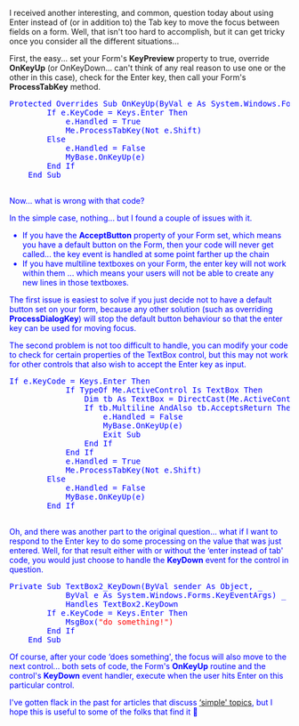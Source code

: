 I received another interesting, and common, question today about using Enter instead of (or in addition to) the Tab key to move the focus between fields on a form. Well, that isn't too hard to accomplish, but it can get tricky once you consider all the different situations...

First, the easy... set your Form's **KeyPreview** property to true, override **OnKeyUp** (or OnKeyDown... can't think of any real reason to use one or the other in this case), check for the Enter key, then call your Form's **ProcessTabKey** method.

<pre><font color="Blue" family="Microsoft Sans Serif">Protected <font color="Blue" family="Microsoft Sans Serif">Overrides <font color="Blue" family="Microsoft Sans Serif">Sub OnKeyUp(<font color="Blue" family="Microsoft Sans Serif">ByVal e <font color="Blue" family="Microsoft Sans Serif">As System.Windows.Forms.KeyEventArgs)
        <font color="Blue" family="Microsoft Sans Serif">If e.KeyCode = Keys.Enter <font color="Blue" family="Microsoft Sans Serif">Then
            e.Handled = <font color="Blue" family="Microsoft Sans Serif">True
            <font color="Blue" family="Microsoft Sans Serif">Me.ProcessTabKey(<font color="Blue" family="Microsoft Sans Serif">Not e.Shift)
        <font color="Blue" family="Microsoft Sans Serif">Else
            e.Handled = <font color="Blue" family="Microsoft Sans Serif">False
            <font color="Blue" family="Microsoft Sans Serif">MyBase.OnKeyUp(e)
        <font color="Blue" family="Microsoft Sans Serif">End <font color="Blue" family="Microsoft Sans Serif">If
    <font color="Blue" family="Microsoft Sans Serif">End <font color="Blue" family="Microsoft Sans Serif">Sub

</pre>

Now... what is wrong with that code?

In the simple case, nothing... but I found a couple of issues with it.

  * If you have the **AcceptButton** property of your Form set, which means you have a default button on the Form, then your code will never get called... the key event is handled at some point farther up the chain
  * If you have multiline textboxes on your Form, the enter key will not work within them ... which means your users will not be able to create any new lines in those textboxes.

The first issue is easiest to solve if you just decide not to have a default button set on your form, because any other solution (such as overriding **ProcessDialogKey**) will stop the default button behaviour so that the enter key can be used for moving focus.

The second problem is not too difficult to handle, you can modify your code to check for certain properties of the TextBox control, but this may not work for other controls that also wish to accept the Enter key as input.

<pre><font color="Blue" family="Microsoft Sans Serif">If e.KeyCode = Keys.Enter <font color="Blue" family="Microsoft Sans Serif">Then
            <font color="Blue" family="Microsoft Sans Serif">If <font color="Blue" family="Microsoft Sans Serif">TypeOf <font color="Blue" family="Microsoft Sans Serif">Me.ActiveControl <font color="Blue" family="Microsoft Sans Serif">Is TextBox <font color="Blue" family="Microsoft Sans Serif">Then
                <font color="Blue" family="Microsoft Sans Serif">Dim tb <font color="Blue" family="Microsoft Sans Serif">As TextBox = <font color="Blue" family="Microsoft Sans Serif">DirectCast(<font color="Blue" family="Microsoft Sans Serif">Me.ActiveControl, TextBox)
                <font color="Blue" family="Microsoft Sans Serif">If tb.Multiline <font color="Blue" family="Microsoft Sans Serif">AndAlso tb.AcceptsReturn <font color="Blue" family="Microsoft Sans Serif">Then
                    e.Handled = <font color="Blue" family="Microsoft Sans Serif">False
                    <font color="Blue" family="Microsoft Sans Serif">MyBase.OnKeyUp(e)
                    <font color="Blue" family="Microsoft Sans Serif">Exit <font color="Blue" family="Microsoft Sans Serif">Sub
                <font color="Blue" family="Microsoft Sans Serif">End <font color="Blue" family="Microsoft Sans Serif">If
            <font color="Blue" family="Microsoft Sans Serif">End <font color="Blue" family="Microsoft Sans Serif">If
            e.Handled = <font color="Blue" family="Microsoft Sans Serif">True
            <font color="Blue" family="Microsoft Sans Serif">Me.ProcessTabKey(<font color="Blue" family="Microsoft Sans Serif">Not e.Shift)
        <font color="Blue" family="Microsoft Sans Serif">Else
            e.Handled = <font color="Blue" family="Microsoft Sans Serif">False
            <font color="Blue" family="Microsoft Sans Serif">MyBase.OnKeyUp(e)
        <font color="Blue" family="Microsoft Sans Serif">End <font color="Blue" family="Microsoft Sans Serif">If

</pre>

Oh, and there was another part to the original question... what if I want to respond to the Enter key to do some processing on the value that was just entered. Well, for that result either with or without the &#8216;enter instead of tab' code, you would just choose to handle the **KeyDown** event for the control in question.

<pre><font color="Blue" family="Microsoft Sans Serif">Private <font color="Blue" family="Microsoft Sans Serif">Sub TextBox2_KeyDown(<font color="Blue" family="Microsoft Sans Serif">ByVal sender <font color="Blue" family="Microsoft Sans Serif">As <font color="Blue" family="Microsoft Sans Serif">Object, _
            <font color="Blue" family="Microsoft Sans Serif">ByVal e <font color="Blue" family="Microsoft Sans Serif">As System.Windows.Forms.KeyEventArgs) _
            <font color="Blue" family="Microsoft Sans Serif">Handles TextBox2.KeyDown
        <font color="Blue" family="Microsoft Sans Serif">If e.KeyCode = Keys.Enter <font color="Blue" family="Microsoft Sans Serif">Then
            <font color="Blue" family="Microsoft Sans Serif">MsgBox(<font color="Red" family="Microsoft Sans Serif">"do something!")
        <font color="Blue" family="Microsoft Sans Serif">End <font color="Blue" family="Microsoft Sans Serif">If
    <font color="Blue" family="Microsoft Sans Serif">End <font color="Blue" family="Microsoft Sans Serif">Sub
</pre>

Of course, after your code &#8216;does something', the focus will also move to the next control... both sets of code, the Form's **OnKeyUp** routine and the control's **KeyDown** event handler, execute when the user hits Enter on this particular control.

I've gotten flack in the past for articles that discuss [&#8216;simple' topics](http://msdn.microsoft.com/library/default.asp?url=/library/en-us/dncodefun/html/code4fun07012004.asp), but I hope this is useful to some of the folks that find it 🙂
